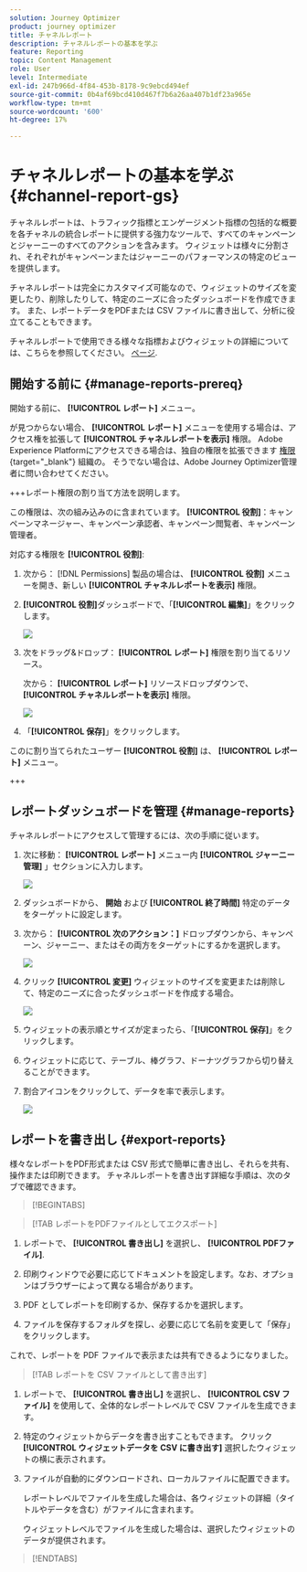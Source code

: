 ```yaml
---
solution: Journey Optimizer
product: journey optimizer
title: チャネルレポート
description: チャネルレポートの基本を学ぶ
feature: Reporting
topic: Content Management
role: User
level: Intermediate
exl-id: 247b966d-4f84-453b-8178-9c9ebcd494ef
source-git-commit: 0b4af69bcd410d467f7b6a26aa407b1df23a965e
workflow-type: tm+mt
source-wordcount: '600'
ht-degree: 17%

---
```


# チャネルレポートの基本を学ぶ {#channel-report-gs}

チャネルレポートは、トラフィック指標とエンゲージメント指標の包括的な概要を各チャネルの統合レポートに提供する強力なツールで、すべてのキャンペーンとジャーニーのすべてのアクションを含みます。 ウィジェットは様々に分割され、それぞれがキャンペーンまたはジャーニーのパフォーマンスの特定のビューを提供します。

チャネルレポートは完全にカスタマイズ可能なので、ウィジェットのサイズを変更したり、削除したりして、特定のニーズに合ったダッシュボードを作成できます。 また、レポートデータをPDFまたは CSV ファイルに書き出して、分析に役立てることもできます。

チャネルレポートで使用できる様々な指標およびウィジェットの詳細については、こちらを参照してください。 [ページ](channel-report.md).

## 開始する前に {#manage-reports-prereq}

開始する前に、 **[!UICONTROL レポート]** メニュー。

が見つからない場合、 **[!UICONTROL レポート]** メニューを使用する場合は、アクセス権を拡張して **[!UICONTROL チャネルレポートを表示]** 権限。 Adobe Experience Platformにアクセスできる場合は、独自の権限を拡張できます [権限](https://experienceleague.adobe.com/docs/experience-platform/access-control/home.html?lang=ja){target="_blank"} 組織の。 そうでない場合は、Adobe Journey Optimizer管理者に問い合わせてください。

+++レポート権限の割り当て方法を説明します。

この権限は、次の組み込みのに含まれています。 **[!UICONTROL 役割]**：キャンペーンマネージャー、キャンペーン承認者、キャンペーン閲覧者、キャンペーン管理者。

対応する権限を **[!UICONTROL 役割]**:

1. 次から： [!DNL Permissions] 製品の場合は、 **[!UICONTROL 役割]** メニューを開き、新しい **[!UICONTROL チャネルレポートを表示]** 権限。

1. **[!UICONTROL 役割]**&#x200B;ダッシュボードで、「**[!UICONTROL 編集]**」をクリックします。

   ![](assets/channel_permission_1.png)

1. 次をドラッグ&amp;ドロップ： **[!UICONTROL レポート]** 権限を割り当てるリソース。

   次から： **[!UICONTROL レポート]** リソースドロップダウンで、 **[!UICONTROL チャネルレポートを表示]** 権限。

   ![](assets/channel_permission_2.png)

1. 「**[!UICONTROL 保存]**」をクリックします。

このに割り当てられたユーザー **[!UICONTROL 役割]** は、 **[!UICONTROL レポート]** メニュー。

+++

## レポートダッシュボードを管理 {#manage-reports}

チャネルレポートにアクセスして管理するには、次の手順に従います。

1. 次に移動： **[!UICONTROL レポート]** メニュー内 **[!UICONTROL ジャーニー管理]** 」セクションに入力します。

   ![](assets/channel_report_1.png)

1. ダッシュボードから、 **開始** および **[!UICONTROL 終了時間]** 特定のデータをターゲットに設定します。

1. 次から： **[!UICONTROL 次のアクション：]** ドロップダウンから、キャンペーン、ジャーニー、またはその両方をターゲットにするかを選択します。

   ![](assets/channel_report_2.png)

1. クリック **[!UICONTROL 変更]** ウィジェットのサイズを変更または削除して、特定のニーズに合ったダッシュボードを作成する場合。

   ![](assets/channel_report_3.png)

1. ウィジェットの表示順とサイズが定まったら、「**[!UICONTROL 保存]**」をクリックします。

1. ウィジェットに応じて、テーブル、棒グラフ、ドーナツグラフから切り替えることができます。

1. 割合アイコンをクリックして、データを率で表示します。

   ![](assets/channel_report_4.png)

## レポートを書き出し {#export-reports}

様々なレポートをPDF形式または CSV 形式で簡単に書き出し、それらを共有、操作または印刷できます。 チャネルレポートを書き出す詳細な手順は、次のタブで確認できます。

>[!BEGINTABS]

>[!TAB レポートをPDFファイルとしてエクスポート]

1. レポートで、 **[!UICONTROL 書き出し]** を選択し、 **[!UICONTROL PDFファイル]**.

1. 印刷ウィンドウで必要に応じてドキュメントを設定します。なお、オプションはブラウザーによって異なる場合があります。

1. PDF としてレポートを印刷するか、保存するかを選択します。

1. ファイルを保存するフォルダを探し、必要に応じて名前を変更して「保存」をクリックします。

これで、レポートを PDF ファイルで表示または共有できるようになりました。

>[!TAB レポートを CSV ファイルとして書き出す]

1. レポートで、 **[!UICONTROL 書き出し]** を選択し、 **[!UICONTROL CSV ファイル]** を使用して、全体的なレポートレベルで CSV ファイルを生成できます。

1. 特定のウィジェットからデータを書き出すこともできます。 クリック **[!UICONTROL ウィジェットデータを CSV に書き出す]** 選択したウィジェットの横に表示されます。

1. ファイルが自動的にダウンロードされ、ローカルファイルに配置できます。

   レポートレベルでファイルを生成した場合は、各ウィジェットの詳細（タイトルやデータを含む）がファイルに含まれます。

   ウィジェットレベルでファイルを生成した場合は、選択したウィジェットのデータが提供されます。

>[!ENDTABS]
